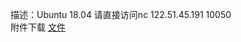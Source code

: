 描述：Ubuntu 18.04 请直接访问nc 122.51.45.191 10050<br>
附件下载 <a href="https://roarctf.4hou.com/files/so3BbfAGVrrL73dHzS3KHtR5ZJA7vh2dnWB1Uumk29mH5cF2G43BMKY9xBFKFefAxz5vwMdeqGbNp1iX8YknUGN56zmcsM6DLNxLxTNXY62P5BFPtMUc7mWeEty2?token=25PUqDj7X8CmSgDRNQqFmLo9T3SyvPccjLcx1NjpXRhcWSQvso72f8kMyRiSiFKCd4dC9ScVtwE5oiYMSHjNuwAJUNNS2GSyPSEsXshC5JK4RZ4pN14KStKEPu8rx1fuZY3cJSk9JULnP37j9aLAhZj8VaK1vyvLztPPo8HicSe4wv">文件</a>